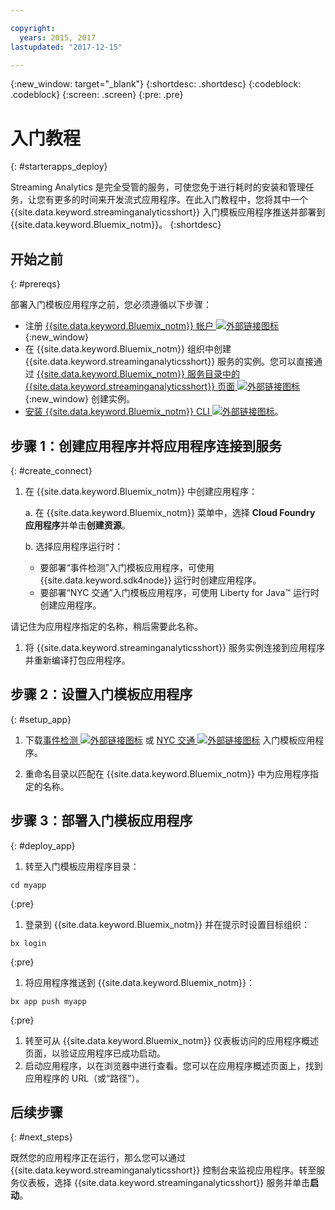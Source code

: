 ```yaml
---

copyright:
  years: 2015, 2017
lastupdated: "2017-12-15"

---
```


<!-- Attribute definitions -->
{:new_window: target="_blank"}
{:shortdesc: .shortdesc}
{:codeblock: .codeblock}
{:screen: .screen}
{:pre: .pre}

# 入门教程
{: #starterapps_deploy}

Streaming Analytics 是完全受管的服务，可使您免于进行耗时的安装和管理任务，让您有更多的时间来开发流式应用程序。在此入门教程中，您将其中一个 {{site.data.keyword.streaminganalyticsshort}} 入门模板应用程序推送并部署到 {{site.data.keyword.Bluemix_notm}}。
{:shortdesc}


## 开始之前
{: #prereqs}

部署入门模板应用程序之前，您必须遵循以下步骤：

* 注册 [{{site.data.keyword.Bluemix_notm}} 帐户 ![外部链接图标](../../icons/launch-glyph.svg "外部链接图标")](https://console.{DomainName}/registration){:new_window}
* 在 {{site.data.keyword.Bluemix_notm}} 组织中创建 {{site.data.keyword.streaminganalyticsshort}} 服务的实例。您可以直接通过 [{{site.data.keyword.Bluemix_notm}} 服务目录中的 {{site.data.keyword.streaminganalyticsshort}} 页面 ![外部链接图标](../../icons/launch-glyph.svg "外部链接图标")](https://console.{DomainName}/catalog/services/streaming-analytics/){:new_window} 创建实例。  
* [安装 {{site.data.keyword.Bluemix_notm}} CLI ![外部链接图标](../../icons/launch-glyph.svg "外部链接图标")](https://console.stage1.bluemix.net/docs/cloud-platform/cli/reference/bluemix_cli/download_cli.html#download_install)。



## 步骤 1：创建应用程序并将应用程序连接到服务
{: #create_connect}

1. 在 {{site.data.keyword.Bluemix_notm}} 中创建应用程序：

    a. 在 {{site.data.keyword.Bluemix_notm}} 菜单中，选择 **Cloud Foundry 应用程序**并单击**创建资源**。

    b. 选择应用程序运行时：
  	* 要部署“事件检测”入门模板应用程序，可使用 {{site.data.keyword.sdk4node}} 运行时创建应用程序。
  	* 要部署“NYC 交通”入门模板应用程序，可使用 Liberty for Java™ 运行时创建应用程序。


  请记住为应用程序指定的名称，稍后需要此名称。
1. 将 {{site.data.keyword.streaminganalyticsshort}} 服务实例连接到应用程序并重新编译打包应用程序。

## 步骤 2：设置入门模板应用程序
{: #setup_app}

1. 下载[事件检测 ![外部链接图标](../../icons/launch-glyph.svg "外部链接图标")](https://streams-github-samples.mybluemix.net/?get=QuickStart/EventDetection) 或 [NYC 交通 ![外部链接图标](../../icons/launch-glyph.svg "外部链接图标")](https://streams-github-samples.mybluemix.net/?get=QuickStart/NYCTraffic) 入门模板应用程序。

1. 重命名目录以匹配在 {{site.data.keyword.Bluemix_notm}} 中为应用程序指定的名称。

## 步骤 3：部署入门模板应用程序
{: #deploy_app}

1. 转至入门模板应用程序目录：
  <pre><code>cd myapp</code></pre>
  {:pre}

1. 登录到 {{site.data.keyword.Bluemix_notm}} 并在提示时设置目标组织：

  <pre><code>bx login</code></pre>
  {:pre}

1. 将应用程序推送到 {{site.data.keyword.Bluemix_notm}}：
  <pre><code>bx app push myapp</code></pre>
  {:pre}

1. 转至可从 {{site.data.keyword.Bluemix_notm}} 仪表板访问的应用程序概述页面，以验证应用程序已成功启动。
1. 启动应用程序，以在浏览器中进行查看。您可以在应用程序概述页面上，找到应用程序的 URL（或“路径”）。


## 后续步骤
{: #next_steps}

既然您的应用程序正在运行，那么您可以通过 {{site.data.keyword.streaminganalyticsshort}} 控制台来监视应用程序。转至服务仪表板，选择 {{site.data.keyword.streaminganalyticsshort}} 服务并单击**启动**。
